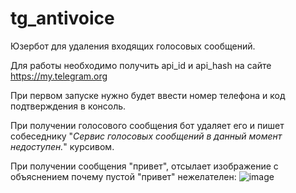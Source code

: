 # tg_antivoice
Юзербот для удаления входящих голосовых сообщений.

Для работы необходимо получить api_id и api_hash на сайте https://my.telegram.org

При первом запуске нужно будет ввести номер телефона и код подтверждения в консоль.

При получении голосового сообщения бот удаляет его и пишет собеседнику "_Сервис голосовых сообщений в данный момент недоступен._" курсивом.

При получении сообщения "привет", отсылает изображение с объяснением почему пустой "привет" нежелателен:
![image](https://user-images.githubusercontent.com/5684828/154267663-98abd3c1-c708-4fec-b4c6-7b162016a79e.png)
